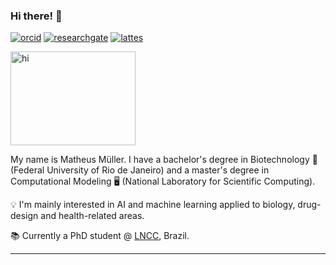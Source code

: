### Hi there! 👋
[![orcid](https://img.shields.io/badge/ORCID--_?style=social&logo=orcid)](https://orcid.org/0000-0002-0659-6365)
[![researchgate](https://img.shields.io/badge/ResearchGate--_?style=social&logo=researchgate)](https://www.researchgate.net/profile/Matheus_Mueller2)
[![lattes](https://img.shields.io/badge/Lattes-CNPq-blue?style=flat)](http://lattes.cnpq.br/0364392354139129)

<p >
<img src="https://i.pinimg.com/originals/2d/8a/44/2d8a44f05889b4a06bb35a0dafb7355e.gif" alt="hi" width="200" height="150">
</p>

My name is Matheus Müller. I have a bachelor's degree in Biotechnology 🧬 (Federal University of Rio de Janeiro) and a master's degree in Computational Modeling 🖥️ (National Laboratory for Scientific Computing). 

💡 I'm mainly interested in AI and machine learning applied to biology, drug-design and health-related areas. 

📚 Currently a PhD student @ [LNCC](https://www.lncc.br/), Brazil.


---
<!--
**mpds/mpds** is a ✨ _special_ ✨ repository because its `README.md` (this file) appears on your GitHub profile.

Here are some ideas to get you started:

- 🔭 I’m currently working on ...
- 🌱 I’m currently learning ...
- 👯 I’m looking to collaborate on ...
- 🤔 I’m looking for help with ...
- 💬 Ask me about ...
- 📫 How to reach me: ...
- 😄 Pronouns: ...
- ⚡ Fun fact: ...
-->
